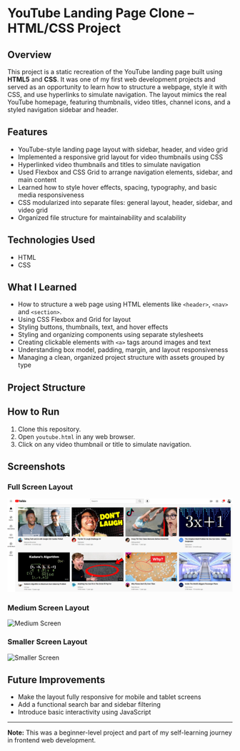 # YouTube Landing Page Clone – HTML/CSS Project

## Overview

This project is a static recreation of the YouTube landing page built using **HTML5** and **CSS**. It was one of my first web development projects and served as an opportunity to learn how to structure a webpage, style it with CSS, and use hyperlinks to simulate navigation. The layout mimics the real YouTube homepage, featuring thumbnails, video titles, channel icons, and a styled navigation sidebar and header.

## Features

- YouTube-style landing page layout with sidebar, header, and video grid
- Implemented a responsive grid layout for video thumbnails using CSS
- Hyperlinked video thumbnails and titles to simulate navigation
- Used Flexbox and CSS Grid to arrange navigation elements, sidebar, and main content
- Learned how to style hover effects, spacing, typography, and basic media responsiveness
- CSS modularized into separate files: general layout, header, sidebar, and video grid
- Organized file structure for maintainability and scalability

## Technologies Used

- HTML
- CSS

## What I Learned

- How to structure a web page using HTML elements like `<header>`, `<nav>` and `<section>`.
- Using CSS Flexbox and Grid for layout
- Styling buttons, thumbnails, text, and hover effects
- Styling and organizing components using separate stylesheets
- Creating clickable elements with `<a>` tags around images and text
- Understanding box model, padding, margin, and layout responsiveness
- Managing a clean, organized project structure with assets grouped by type

## Project Structure

## How to Run

1. Clone this repository.
2. Open `youtube.html` in any web browser.
3. Click on any video thumbnail or title to simulate navigation.

## Screenshots

### Full Screen Layout

![Full Screen](/README-Screenshots/image-1.png)

### Medium Screen Layout

![Medium Screen](/CSS-Project-1-Youtube/README-Screenshots/image-2.png)

### Smaller Screen Layout

![Smaller Screen](/CSS-Project-1-Youtube/README-Screenshots/image-3.png)

## Future Improvements

- Make the layout fully responsive for mobile and tablet screens
- Add a functional search bar and sidebar filtering
- Introduce basic interactivity using JavaScript

---

**Note:** This was a beginner-level project and part of my self-learning journey in frontend web development.
